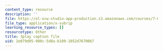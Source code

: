 ```yaml
---
content_type: resource
description: ''
file: https://ol-ocw-studio-app-production.s3.amazonaws.com/courses/7-01sc-fundamentals-of-biology-fall-2011/2e079d05980c5d8ab1891052d76700b7_QTb6YsxMbBY.vtt
file_type: application/x-subrip
learning_resource_types: []
resourcetype: Other
title: 3play caption file
uid: 2e079d05-980c-5d8a-b189-1052d76700b7
---
```

